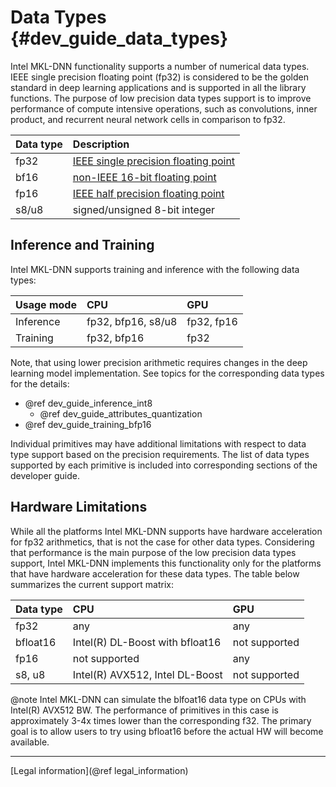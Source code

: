 Data Types {#dev_guide_data_types}
==================================

Intel MKL-DNN functionality supports a number of numerical
data types. IEEE single precision floating point (fp32) is considered
to be the golden standard in deep learning applications and is supported
in all the library functions. The purpose of low precision data types
support is to improve performance of compute intensive operations, such as
convolutions, inner product, and recurrent neural network cells
in comparison to fp32.

| Data type | Description
| :---      | :---
| fp32      | [IEEE single precision floating point](https://en.wikipedia.org/wiki/Single-precision_floating-point_format#IEEE_754_single-precision_binary_floating-point_format:_binary32)
| bf16      | [non-IEEE 16-bit floating point](https://software.intel.com/en-us/download/bfloat16-hardware-numerics-definition)
| fp16      | [IEEE half precision floating point](https://en.wikipedia.org/wiki/Half-precision_floating-point_format#IEEE_754_half-precision_binary_floating-point_format:_binary16)
| s8/u8     | signed/unsigned 8-bit integer

## Inference and Training

Intel MKL-DNN supports training and inference with the following data types:

| Usage mode | CPU                | GPU        |
| :---       | :---               | :---       |
| Inference  | fp32, bfp16, s8/u8 | fp32, fp16 |
| Training   | fp32, bfp16        | fp32       |

Note, that using lower precision arithmetic requires changes
in the deep learning model implementation. See topics for the corresponding
data types for the details:
 * @ref dev_guide_inference_int8
   * @ref dev_guide_attributes_quantization
 * @ref dev_guide_training_bfp16

Individual primitives may have additional limitations with respect to data type
support based on the precision requirements. The list of data types supported
by each primitive is included into corresponding sections of the developer
guide.

## Hardware Limitations

While all the platforms Intel MKL-DNN supports have hardware acceleration for
fp32 arithmetics, that is not the case for other data types. Considering that
performance is the main purpose of the low precision data types support,
Intel MKL-DNN implements this functionality only for the platforms that have
hardware acceleration for these data types. The table below summarizes the
current support matrix:

| Data type | CPU                                | GPU           |
| :---      | :---                               | :---          |
| fp32      | any                                | any           |
| bfloat16  | Intel(R) DL-Boost with bfloat16    | not supported |
| fp16      | not supported                      | any           |
| s8, u8    | Intel(R) AVX512, Intel DL-Boost    | not supported |

@note
  Intel MKL-DNN can simulate the blfoat16 data type on CPUs with
  Intel(R) AVX512 BW. The performance of primitives in this case is
  approximately 3-4x times lower than the corresponding f32.
  The primary goal is to allow users to try using bfloat16 before the
  actual HW will become available.

--------

[Legal information](@ref legal_information)
